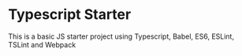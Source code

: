 # Typescript Starter
This is a basic JS starter project using Typescript, Babel, ES6, ESLint, TSLint and Webpack
